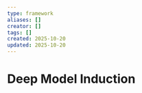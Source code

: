 ```yaml
---
type: framework
aliases: []
creator: []
tags: []
created: 2025-10-20
updated: 2025-10-20
---
```


# Deep Model Induction



